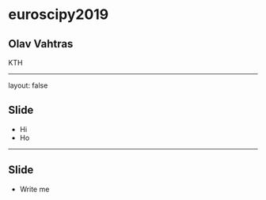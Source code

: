 <script type="text/javascript"
  src="https://cdn.mathjax.org/mathjax/latest/MathJax.js?config=TeX-AMS-MML_HTMLorMML">
</script>
# euroscipy2019

## Olav Vahtras

KTH

---

layout: false

## Slide

- Hi
- Ho

---

## Slide

- Write me
